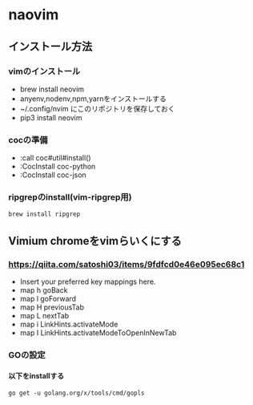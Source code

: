 # naovim

## インストール方法
### vimのインストール
- brew install neovim
- anyenv,nodenv,npm,yarnをインストールする
- ~/.config/nvim にこのリポジトリを保存しておく
- pip3 install neovim

### cocの準備
- :call coc#util#install()
- :CocInstall coc-python
- :CocInstall coc-json


### ripgrepのinstall(vim-ripgrep用)
```
brew install ripgrep
```



## Vimium chromeをvimらいくにする
### https://qiita.com/satoshi03/items/9fdfcd0e46e095ec68c1
- Insert your preferred key mappings here.
- map h goBack
- map l goForward
- map H previousTab
- map L nextTab
- map i LinkHints.activateMode
- map I LinkHints.activateModeToOpenInNewTab




### GOの設定

#### 以下をinstallする
```
go get -u golang.org/x/tools/cmd/gopls
```
